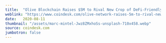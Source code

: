 ```yaml
---
title:  "Olive Blockchain Raises $5M to Rival New Crop of DeFi-Friendly Base Layers"
weblink: "https://www.coindesk.com/olive-network-raises-5m-to-rival-new-crop-of-defi-friendly-base-layers"
date:   2020-08-11
thumbnail: "/assets/marc-mintel-Jwz8ZMxhoSs-unsplash-710x458.webp"
source: coindesk.com
jumbotron: false
---
```

